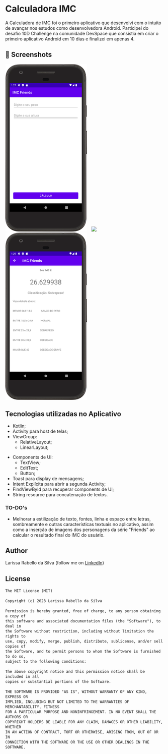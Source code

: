 # Calculadora IMC
A Calculadora de IMC foi o primeiro aplicativo que desenvolvi com o intuito de avançar nos estudos como desenvolvedora Android. 
Participei do desafio 10D Challenge na comunidade DevSpace que consistia em criar o primeiro aplicativo Android em 10 dias e finalizei em apenas 4. 

## :camera_flash: Screenshots
<!-- You can add more screenshots here if you like -->
<img src="/result/TelaPrincipal.png" width="260">&emsp;<img src="/result/Cálculo.png" width="260">&emsp;<img src="/result/ResultadoFinal.png" width="260">

## Tecnologias utilizadas no Aplicativo
* Kotlin;
* Activity para host de telas;
* ViewGroup:
    * RelativeLayout;
    * LinearLayout;
- Components de UI:
    - TextView;
    - EditText;
    - Button;
- Toast para display de mensagens;
- Intent Explícita para abrir a segunda Activity;
- FindViewById para recuperar components de UI;
- String resource para concatenação de textos.


### TO-DO's
- Melhorar a estilização de texto, fontes, linha e espaço entre letras, sombreamente e outras características textuais no aplicativo, assim como a inserção de imagens dos personagens da série "Friends" ao calcular o resultado final do IMC do usuário.

## Author
Larissa Rabello da Silva (follow me on [LinkedIn](https://www.linkedin.com/in/larissa-rabello-6ab5761a3/))

## License
```
The MIT License (MIT)

Copyright (c) 2023 Larissa Rabello da Silva

Permission is hereby granted, free of charge, to any person obtaining a copy of
this software and associated documentation files (the "Software"), to deal in
the Software without restriction, including without limitation the rights to
use, copy, modify, merge, publish, distribute, sublicense, and/or sell copies of
the Software, and to permit persons to whom the Software is furnished to do so,
subject to the following conditions:

The above copyright notice and this permission notice shall be included in all
copies or substantial portions of the Software.

THE SOFTWARE IS PROVIDED "AS IS", WITHOUT WARRANTY OF ANY KIND, EXPRESS OR
IMPLIED, INCLUDING BUT NOT LIMITED TO THE WARRANTIES OF MERCHANTABILITY, FITNESS
FOR A PARTICULAR PURPOSE AND NONINFRINGEMENT. IN NO EVENT SHALL THE AUTHORS OR
COPYRIGHT HOLDERS BE LIABLE FOR ANY CLAIM, DAMAGES OR OTHER LIABILITY, WHETHER
IN AN ACTION OF CONTRACT, TORT OR OTHERWISE, ARISING FROM, OUT OF OR IN
CONNECTION WITH THE SOFTWARE OR THE USE OR OTHER DEALINGS IN THE SOFTWARE.
```
